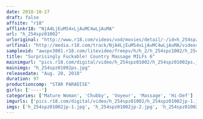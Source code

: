 ```yaml
---
date: 2018-10-27
draft: false
affsite: "r18"
afflinkr18: "NjA4LjEuMS4xLjAuMC4wLjAuMA"
url: "h_254spz01002"
urloriginal: "http://www.r18.com/videos/vod/movies/detail/-/id=h_254spz01002"
urlfinal: "http://media.r18.com/track/NjA4LjEuMS4xLjAuMC4wLjAuMA/videos/vod/movies/detail/-/id=h_254spz01002"
samplevid: "awspv3001.r18.com/litevideo/freepv/h/h_2/h_254spz1002/h_254spz1002_dmb_w.mp4"
title: "Surprisingly Fuckable! Country Massage MILFs 6"
mainimgurl: "pics.r18.com/digital/video/h_254spz01002/h_254spz01002ps.jpg"
mainimgs: "h_254spz01002ps.jpg"
releasedate: "Aug. 20, 2018"
duration: 97
productioncomp: "STAR PARADISE"
girls: ['----']
categories: ['Mature Woman', 'Chubby', 'Voyeur', 'Massage', 'Hi-Def']
imgurls: ['pics.r18.com/digital/video/h_254spz01002/h_254spz01002jp-1.jpg', 'pics.r18.com/digital/video/h_254spz01002/h_254spz01002jp-2.jpg', 'pics.r18.com/digital/video/h_254spz01002/h_254spz01002jp-3.jpg', 'pics.r18.com/digital/video/h_254spz01002/h_254spz01002jp-4.jpg', 'pics.r18.com/digital/video/h_254spz01002/h_254spz01002jp-5.jpg', 'pics.r18.com/digital/video/h_254spz01002/h_254spz01002jp-6.jpg', 'pics.r18.com/digital/video/h_254spz01002/h_254spz01002jp-7.jpg', 'pics.r18.com/digital/video/h_254spz01002/h_254spz01002jp-8.jpg', 'pics.r18.com/digital/video/h_254spz01002/h_254spz01002jp-9.jpg', 'pics.r18.com/digital/video/h_254spz01002/h_254spz01002jp-10.jpg', 'pics.r18.com/digital/video/h_254spz01002/h_254spz01002jp-11.jpg', 'pics.r18.com/digital/video/h_254spz01002/h_254spz01002jp-12.jpg', 'pics.r18.com/digital/video/h_254spz01002/h_254spz01002jp-13.jpg', 'pics.r18.com/digital/video/h_254spz01002/h_254spz01002jp-14.jpg', 'pics.r18.com/digital/video/h_254spz01002/h_254spz01002jp-15.jpg', 'pics.r18.com/digital/video/h_254spz01002/h_254spz01002jp-16.jpg', 'pics.r18.com/digital/video/h_254spz01002/h_254spz01002jp-17.jpg', 'pics.r18.com/digital/video/h_254spz01002/h_254spz01002jp-18.jpg', 'pics.r18.com/digital/video/h_254spz01002/h_254spz01002jp-19.jpg', 'pics.r18.com/digital/video/h_254spz01002/h_254spz01002jp-20.jpg']
imgs: ['h_254spz01002jp-1.jpg', 'h_254spz01002jp-2.jpg', 'h_254spz01002jp-3.jpg', 'h_254spz01002jp-4.jpg', 'h_254spz01002jp-5.jpg', 'h_254spz01002jp-6.jpg', 'h_254spz01002jp-7.jpg', 'h_254spz01002jp-8.jpg', 'h_254spz01002jp-9.jpg', 'h_254spz01002jp-10.jpg', 'h_254spz01002jp-11.jpg', 'h_254spz01002jp-12.jpg', 'h_254spz01002jp-13.jpg', 'h_254spz01002jp-14.jpg', 'h_254spz01002jp-15.jpg', 'h_254spz01002jp-16.jpg', 'h_254spz01002jp-17.jpg', 'h_254spz01002jp-18.jpg', 'h_254spz01002jp-19.jpg', 'h_254spz01002jp-20.jpg']
---
```

